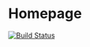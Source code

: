 # Homepage

[![Build Status](https://drone.robbo.xyz/api/badges/RobboF/homepage/status.svg)](https://drone.robbo.xyz/RobboF/homepage)
